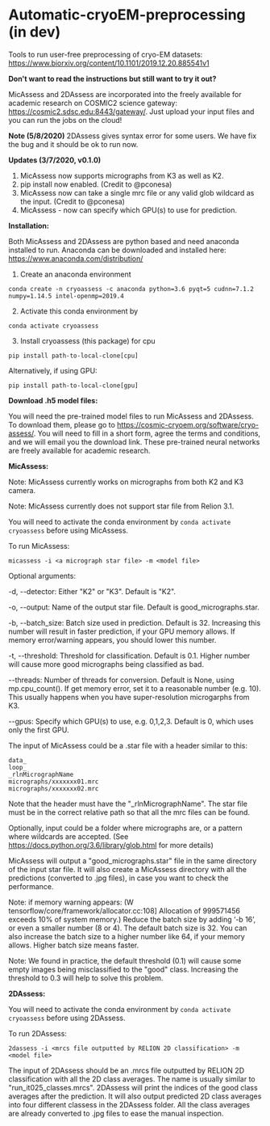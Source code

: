 # Automatic-cryoEM-preprocessing (in dev)
Tools to run user-free preprocessing of cryo-EM datasets: https://www.biorxiv.org/content/10.1101/2019.12.20.885541v1

**Don't want to read the instructions but still want to try it out?**

MicAssess and 2DAssess are incorporated into the freely available for academic research on COSMIC2 science gateway: https://cosmic2.sdsc.edu:8443/gateway/. Just upload your input files and you can run the jobs on the cloud!

**Note (5/8/2020)**
2DAssess gives syntax error for some users. We have fix the bug and it should be ok to run now.


**Updates (3/7/2020, v0.1.0)**
1. MicAssess now supports micrographs from K3 as well as K2.
2. pip install now enabled. (Credit to @pconesa)
3. MicAssess now can take a single mrc file or any valid glob wildcard as the input. (Credit to @pconesa)
4. MicAssess - now can specify which GPU(s) to use for prediction.

**Installation:**

Both MicAssess and 2DAssess are python based and need anaconda installed to run. Anaconda can be downloaded and installed here: https://www.anaconda.com/distribution/

1. Create an anaconda environment
```
conda create -n cryoassess -c anaconda python=3.6 pyqt=5 cudnn=7.1.2 numpy=1.14.5 intel-openmp=2019.4
```
2. Activate this conda environment by
```
conda activate cryoassess
```
3. Install cryoassess (this package) for cpu
```
pip install path-to-local-clone[cpu]
```
Alternatively, if using GPU:
```
pip install path-to-local-clone[gpu]
```

**Download .h5 model files:**

You will need the pre-trained model files to run MicAssess and 2DAssess. To download them, please go to https://cosmic-cryoem.org/software/cryo-assess/. You will need to fill in a short form, agree the terms and conditions, and we will email you the download link. These pre-trained neural networks are freely available for academic research.

**MicAssess:**

Note: MicAssess currently works on micrographs from both K2 and K3 camera.

Note: MicAssess currently does not support star file from Relion 3.1.

You will need to activate the conda environment by ```conda activate cryoassess``` before using MicAssess.

To run MicAssess:
```
micassess -i <a micrograph star file> -m <model file>
```

Optional arguments:

-d, --detector: Either "K2" or "K3". Default is "K2".

-o, --output: Name of the output star file. Default is good_micrographs.star.

-b, --batch_size: Batch size used in prediction. Default is 32. Increasing this number will result in faster prediction, if your GPU memory allows. If memory error/warning appears, you should lower this number.

-t, --threshold: Threshold for classification. Default is 0.1. Higher number will cause more good micrographs being classified as bad.

--threads: Number of threads for conversion. Default is None, using mp.cpu_count(). If get memory error, set it to a reasonable number (e.g. 10). This usually happens when you have super-resolution microgarphs from K3.

--gpus: Specify which GPU(s) to use, e.g. 0,1,2,3. Default is 0, which uses only the first GPU.

The input of MicAssess could be a .star file with a header similar to this:
```
data_
loop_
_rlnMicrographName
micrographs/xxxxxxx01.mrc
micrographs/xxxxxxx02.mrc
```
Note that the header must have the "\_rlnMicrographName". The star file must be in the correct relative path so that all the mrc files can be found.

Optionally, input could be a folder where micrographs are, or a pattern where wildcards are accepted. (See https://docs.python.org/3.6/library/glob.html for more details)

MicAssess will output a "good_micrographs.star" file in the same directory of the input star file. It will also create a MicAssess directory with all the predictions (converted to .jpg files), in case you want to check the performance.

Note: if memory warning appears:
(W tensorflow/core/framework/allocator.cc:108] Allocation of 999571456 exceeds 10% of system memory.)
Reduce the batch size by adding ‘-b 16’, or even a smaller number (8 or 4). The default batch size is 32. You can also increase the batch size to a higher number like 64, if your memory allows. Higher batch size means faster.

Note: We found in practice, the default threshold (0.1) will cause some empty images being misclassified to the "good" class. Increasing the threshold to 0.3 will help to solve this problem.

**2DAssess:**

You will need to activate the conda environment by ```conda activate cryoassess``` before using 2DAssess.

To run 2DAssess:
```
2dassess -i <mrcs file outputted by RELION 2D classification> -m <model file>
```
The input of 2DAssess should be an .mrcs file outputted by RELION 2D classification with all the 2D class averages. The name is usually similar to "run_it025_classes.mrcs".
2DAssess will print the indices of the good class averages after the prediction. It will also output predicted 2D class averages into four different classess in the 2DAssess folder. All the class averages are already converted to .jpg files to ease the manual inspection.
